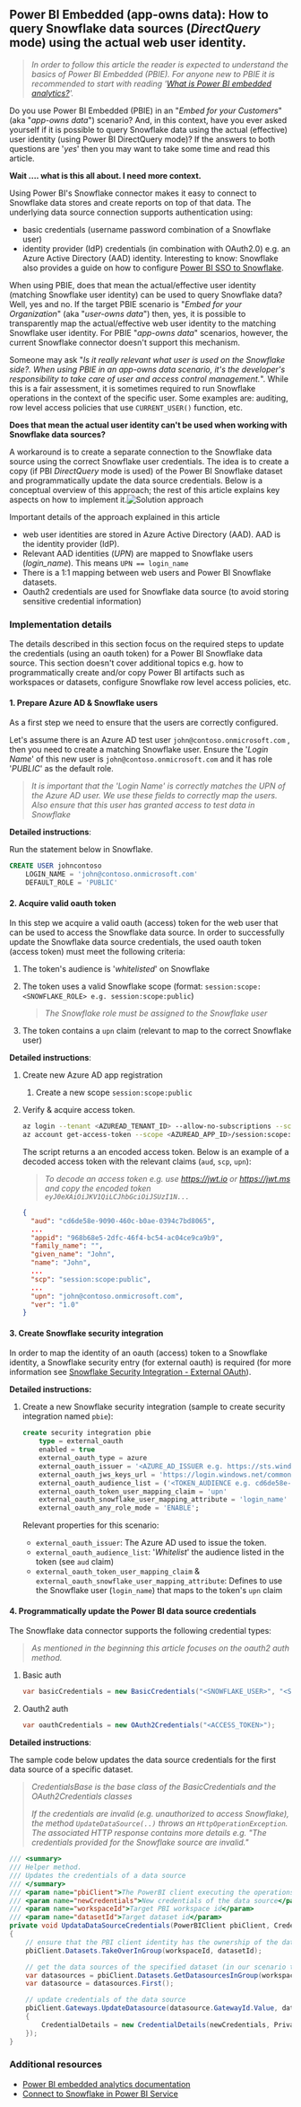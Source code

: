 ## Power BI Embedded (app-owns data): How to query Snowflake data sources (*DirectQuery* mode) using the actual web user identity.

> *In order to follow this article the reader is expected to understand the basics of Power BI Embedded (PBIE). For anyone new to PBIE it is recommended to start with reading '[What is Power BI embedded analytics?](https://docs.microsoft.com/en-us/power-bi/developer/embedded/embedded-analytics-power-bi)'.*

Do you use Power BI Embedded (PBIE) in an "*Embed for your Customers*" (aka "*app-owns data*") scenario? And, in this context, have you ever asked yourself if it is possible to query Snowflake data using the actual (effective) user identity (using Power BI DirectQuery mode)? If the answers to both questions are '*yes*' then you may want to take some time and read this article.

**Wait .... what is this all about. I need more context.**

Using Power BI's Snowflake connector makes it easy to connect to Snowflake data stores and create reports on top of that data. The underlying data source connection supports authentication using:

- basic credentials (username password combination of a Snowflake user)
- identity provider (IdP) credentials (in combination with OAuth2.0) e.g. an Azure Active Directory (AAD) identity. Interesting to know: Snowflake also provides a guide on how to configure [Power BI SSO to Snowflake](https://docs.snowflake.com/en/user-guide/oauth-powerbi.html).

When using PBIE, does that mean the actual/effective user identity (matching Snowflake user identity) can be used to query Snowflake data? Well, yes and no. If the target PBIE scenario is "*Embed for your Organization*" (aka "*user-owns data*") then, yes, it is possible to transparently map the actual/effective web user identity to the matching Snowflake user identity. For PBIE "*app-owns data*" scenarios, however, the current Snowflake connector doesn't support this mechanism.

Someone may ask "*Is it really relevant what user is used on the Snowflake side?. When using PBIE in an app-owns data scenario, it's the developer's responsibility to take care of user and access control management.*". While this is a fair assessment, it is sometimes required to run Snowflake operations in the context of the specific user. Some examples are: auditing, row level access policies that use `CURRENT_USER()` function, etc.

**Does that mean the actual user identity can't be used when working with Snowflake data sources?**

A workaround is to create a separate connection to the Snowflake data source using the correct Snowflake user credentials. The idea is to create a copy (if PBI *DirectQuery* mode is used) of the Power BI Snowflake dataset and programmatically update the data source credentials. Below is a conceptual overview of this approach; the rest of this article explains key aspects on how to implement it.![Solution approach](./docs/00-overview.png)

Important details of the approach explained in this article

- web user identities are stored in Azure Active Directory (AAD). AAD is the identity provider (IdP).
- Relevant AAD identities (*UPN*) are mapped to Snowflake users (*login_name*). This means `UPN == login_name`
- There is a 1:1 mapping between web users and Power BI Snowflake datasets.
- Oauth2 credentials are used for Snowflake data source (to avoid storing sensitive credential information)

### Implementation details

The details described in this section focus on the required steps to update the credentials (using an oauth token) for a Power BI Snowflake data source. This section doesn't cover additional topics e.g. how to programmatically create and/or copy Power BI artifacts such as workspaces or datasets, configure Snowflake row level access policies, etc.

#### 1. Prepare Azure AD & Snowflake users

As a first step we need to ensure that the users are correctly configured.

Let's assume there is an Azure AD test user `john@contoso.onmicrosoft.com` , then you need to create a matching Snowflake user. Ensure the '*Login Name*' of this new user is `john@contoso.onmicrosoft.com` and it has role '*PUBLIC*' as the default role.

> *It is important that the 'Login Name' is correctly matches the UPN of the Azure AD user. We use these fields to correctly map the users. Also ensure that this user has granted access to test data in Snowflake*

**Detailed instructions**:

Run the statement below in Snowflake.

```sql
CREATE USER johncontoso
    LOGIN_NAME = 'john@contoso.onmicrosoft.com' 
    DEFAULT_ROLE = 'PUBLIC'
```

#### 2. Acquire valid oauth token

In this step we acquire a valid oauth (access) token for the web user that can be used to access the Snowflake data source. In order to successfully update the Snowflake data source credentials, the used oauth token (access token) must meet the following criteria:

1. The token's audience is '*whitelisted*' on Snowflake

1. The token uses a valid Snowflake scope (format: `session:scope:<SNOWFLAKE_ROLE> e.g. session:scope:public`)

   > *The Snowflake role must be assigned to the Snowflake user*

1. The token contains a `upn` claim (relevant to map to the correct Snowflake user)

**Detailed instructions**:

1. Create new Azure AD app registration

   1. Create a new scope `session:scope:public`

1. Verify & acquire access token.

   ```sh
   az login --tenant <AZUREAD_TENANT_ID> --allow-no-subscriptions --scope <AZUREAD_APP_ID>/session:scope:public 
   az account get-access-token --scope <AZUREAD_APP_ID>/session:scope:public
   ```

   The script returns a an encoded access token. Below is an example of a decoded access token with the relevant claims (`aud`, `scp`, `upn`):

    > *To decode an access token e.g. use <https://jwt.io> or <https://jwt.ms> and copy the encoded token `eyJ0eXAiOiJKV1QiLCJhbGciOiJSUzI1N...`*

    ```json
    {
      "aud": "cd6de58e-9090-460c-b0ae-0394c7bd8065",
      ...
      "appid": "968b68e5-2dfc-46f4-bc54-ac04ce9ca9b9",
      "family_name": "",
      "given_name": "John",
      "name": "John",
      ...
      "scp": "session:scope:public",
      ...
      "upn": "john@contoso.onmicrosoft.com",
      "ver": "1.0"
    }
    ```

#### 3. Create Snowflake security integration

In order to map the identity of an oauth (access) token to a Snowflake identity, a Snowflake security entry (for external oauth) is required (for more information see [Snowflake Security Integration - External OAuth](https://docs.snowflake.com/en/sql-reference/sql/create-security-integration-oauth-external.html)).

**Detailed instructions:**

1. Create a new Snowflake security integration (sample to create security integration named `pbie`):

    ```sql
    create security integration pbie
        type = external_oauth
        enabled = true
        external_oauth_type = azure
        external_oauth_issuer = '<AZURE_AD_ISSUER e.g. https://sts.windows.net/2feff6a0-e23e-47cd-faca-bc993ada3200/>'
        external_oauth_jws_keys_url = 'https://login.windows.net/common/discovery/keys'
        external_oauth_audience_list = ('<TOKEN_AUDIENCE e.g. cd6de58e-9090-460c-b0ae-0394c7bd8065>')
        external_oauth_token_user_mapping_claim = 'upn'
        external_oauth_snowflake_user_mapping_attribute = 'login_name'
        external_oauth_any_role_mode = 'ENABLE';
    ```

    Relevant properties for this scenario:

    - `external_oauth_issuer`: The Azure AD used to issue the token.
    - `external_oauth_audience_list`: '*Whitelist*' the audience listed in the token (see `aud` claim)
    - `external_oauth_token_user_mapping_claim` & `external_oauth_snowflake_user_mapping_attribute`: Defines to use the Snowflake user (`login_name`) that maps to the token's `upn` claim

#### 4. Programmatically update the Power BI data source credentials

The Snowflake data connector supports the following credential types:

> *As mentioned in the beginning this article focuses on the oauth2 auth method.*

1. Basic auth

    ```csharp
    var basicCredentials = new BasicCredentials("<SNOWFLAKE_USER>", "<SNOWFLAKE_PASSWORD>");
    ```

2. Oauth2 auth

    ```csharp
    var oauthCredentials = new OAuth2Credentials("<ACCESS_TOKEN>");
    ```

**Detailed instructions**:

The  sample code below updates the data source credentials for the first data source of a specific dataset.

> *CredentialsBase is the base class of the BasicCredentials and the OAuth2Credentials classes*
>
> *If the credentials are invalid (e.g. unauthorized to access Snowflake), the method `UpdateDataSource(..)` throws an `HttpOperationException`. The associated HTTP response contains more details e.g. "The credentials provided for the Snowflake source are invalid."*

```c#
/// <summary>
/// Helper method. 
/// Updates the credentials of a data source
/// </summary>
/// <param name="pbiClient">The PowerBI client executing the operations</param>
/// <param name="newCredentials">New credentials of the data source</param>
/// <param name="workspaceId">Target PBI workspace id</param>
/// <param name="datasetId">Target dataset id</param>
private void UpdataDataSourceCredentials(PowerBIClient pbiClient, CredentialsBase newCredentials, Guid workspaceId, string datasetId)
{
    // ensure that the PBI client identity has the ownership of the dataset
    pbiClient.Datasets.TakeOverInGroup(workspaceId, datasetId);

    // get the data sources of the specified dataset (in our scenario there is only one)
    var datasources = pbiClient.Datasets.GetDatasourcesInGroup(workspaceId, datasetId).Value;
    var datasource = datasources.First();

    // update credentials of the data source
    pbiClient.Gateways.UpdateDatasource(datasource.GatewayId.Value, datasource.DatasourceId.Value, new UpdateDatasourceRequest()
    {
        CredentialDetails = new CredentialDetails(newCredentials, PrivacyLevel.None, EncryptedConnection.Encrypted)
    });
}
```

### Additional resources

- [Power BI embedded analytics documentation](https://docs.microsoft.com/en-us/power-bi/developer/embedded/)
- [Connect to Snowflake in Power BI Service](https://docs.microsoft.com/en-us/power-bi/connect-data/service-connect-snowflake)
